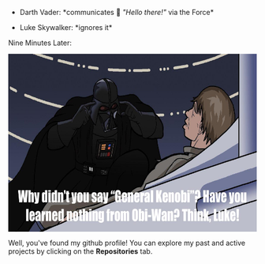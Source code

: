 - Darth Vader: \*communicates 👋 *"Hello there!"* via the Force\*

- Luke Skywalker: \*ignores it\*

Nine Minutes Later:

<img align="center" width="705" height="360" src="https://github.com/yossarians/yossarians/blob/main/think.jpg" alt=""> 

Well, you've found my github profile! You can explore my past and active projects by clicking on the **Repositories** tab.
